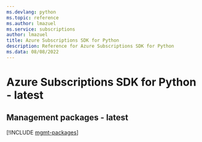 ```yaml
---
ms.devlang: python
ms.topic: reference
ms.author: lmazuel
ms.service: subscriptions
author: lmazuel
title: Azure Subscriptions SDK for Python
description: Reference for Azure Subscriptions SDK for Python
ms.data: 08/08/2022
---
```

# Azure Subscriptions SDK for Python - latest

## Management packages - latest
[!INCLUDE [mgmt-packages](subscriptions-mgmt-index.md)]